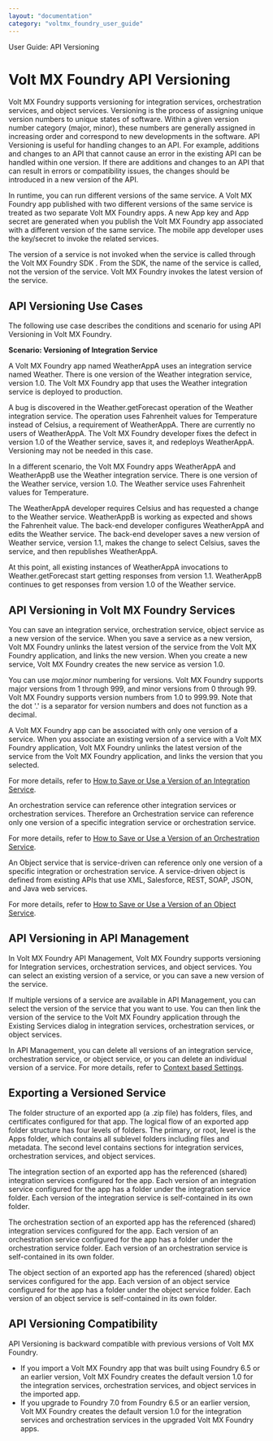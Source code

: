 ```yaml
---
layout: "documentation"
category: "voltmx_foundry_user_guide"
---
```

                               

User Guide: API Versioning

Volt MX  Foundry API Versioning
=============================

Volt MX  Foundry supports versioning for integration services, orchestration services, and object services. Versioning is the process of assigning unique version numbers to unique states of software. Within a given version number category (major, minor), these numbers are generally assigned in increasing order and correspond to new developments in the software. API Versioning is useful for handling changes to an API. For example, additions and changes to an API that cannot cause an error in the existing API can be handled within one version. If there are additions and changes to an API that can result in errors or compatibility issues, the changes should be introduced in a new version of the API.  
  

In runtime, you can run different versions of the same service. A Volt MX Foundry app published with two different versions of the same service is treated as two separate Volt MX Foundry apps. A new App key and App secret are generated when you publish the Volt MX Foundry app associated with a different version of the same service. The mobile app developer uses the key/secret to invoke the related services.

The version of a service is not invoked when the service is called through the Volt MX Foundry SDK . From the SDK, the name of the service is called, not the version of the service. Volt MX Foundry invokes the latest version of the service.

API Versioning Use Cases
------------------------

The following use case describes the conditions and scenario for using API Versioning in Volt MX Foundry.

**Scenario: Versioning of Integration Service**

A Volt MX Foundry app named WeatherAppA uses an integration service named Weather. There is one version of the Weather integration service, version 1.0. The Volt MX Foundry app that uses the Weather integration service is deployed to production.

A bug is discovered in the Weather.getForecast operation of the Weather integration service. The operation uses Fahrenheit values for Temperature instead of Celsius, a requirement of WeatherAppA. There are currently no users of WeatherAppA. The Volt MX Foundry developer fixes the defect in version 1.0 of the Weather service, saves it, and redeploys WeatherAppA. Versioning may not be needed in this case.

In a different scenario, the Volt MX Foundry apps WeatherAppA and WeatherAppB use the Weather integration service. There is one version of the Weather service, version 1.0. The Weather service uses Fahrenheit values for Temperature.

The WeatherAppA developer requires Celsius and has requested a change to the Weather service. WeatherAppB is working as expected and shows the Fahrenheit value. The back-end developer configures WeatherAppA and edits the Weather service. The back-end developer saves a new version of Weather service, version 1.1, makes the change to select Celsius, saves the service, and then republishes WeatherAppA.

At this point, all existing instances of WeatherAppA invocations to Weather.getForecast start getting responses from version 1.1. WeatherAppB continues to get responses from version 1.0 of the Weather service.

API Versioning in Volt MX Foundry Services
-----------------------------------------

You can save an integration service, orchestration service, object service as a new version of the service. When you save a service as a new version, Volt MX Foundry unlinks the latest version of the service from the Volt MX Foundry application, and links the new version. When you create a new service, Volt MX Foundry creates the new service as version 1.0.

You can use _major.minor_ numbering for versions. Volt MX Foundry supports major versions from 1 through 999, and minor versions from 0 through 99. Volt MX Foundry supports version numbers from 1.0 to 999.99. Note that the dot '.' is a separator for version numbers and does not function as a decimal.

A Volt MX Foundry app can be associated with only one version of a service. When you associate an existing version of a service with a Volt MX Foundry application, Volt MX Foundry unlinks the latest version of the service from the Volt MX Foundry application, and links the version that you selected.

For more details, refer to [How to Save or Use a Version of an Integration Service](Manage_Existing_Integration_Services_1.html#how-to-save-or-use-a-version-of-a-service).

An orchestration service can reference other integration services or orchestration services. Therefore an Orchestration service can reference only one version of a specific integration service or orchestration service.

For more details, refer to [How to Save or Use a Version of an Orchestration Service](Orchestration.html#OrchVersioning).

An Object service that is service-driven can reference only one version of a specific integration or orchestration service. A service-driven object is defined from existing APIs that use XML, Salesforce, REST, SOAP, JSON, and Java web services.

For more details, refer to [How to Save or Use a Version of an Object Service](Manage_Existing_Integration_Services_1.html#how-to-save-or-use-a-version-of-a-service).

API Versioning in API Management
--------------------------------

In Volt MX Foundry API Management, Volt MX Foundry supports versioning for Integration services, orchestration services, and object services. You can select an existing version of a service, or you can save a new version of the service.

If multiple versions of a service are available in API Management, you can select the version of the service that you want to use. You can then link the version of the service to the Volt MX Foundry application through the Existing Services dialog in integration services, orchestration services, or object services.

In API Management, you can delete all versions of an integration service, orchestration service, or object service, or you can delete an individual version of a service. For more details, refer to [Context based Settings](API_Management.html#context-based-options).

Exporting a Versioned Service
-----------------------------

The folder structure of an exported app (a .zip file) has folders, files, and certificates configured for that app. The logical flow of an exported app folder structure has four levels of folders. The primary, or root, level is the Apps folder, which contains all sublevel folders including files and metadata. The second level contains sections for integration services, orchestration services, and object services.

The integration section of an exported app has the referenced (shared) integration services configured for the app. Each version of an integration service configured for the app has a folder under the integration service folder. Each version of the integration service is self-contained in its own folder.

The orchestration section of an exported app has the referenced (shared) integration services configured for the app. Each version of an orchestration service configured for the app has a folder under the orchestration service folder. Each version of an orchestration service is self-contained in its own folder.

The object section of an exported app has the referenced (shared) object services configured for the app. Each version of an object service configured for the app has a folder under the object service folder. Each version of an object service is self-contained in its own folder.

API Versioning Compatibility
----------------------------

API Versioning is backward compatible with previous versions of Volt MX Foundry.

*   If you import a Volt MX Foundry app that was built using Foundry 6.5 or an earlier version, Volt MX Foundry creates the default version 1.0 for the integration services, orchestration services, and object services in the imported app.
*   If you upgrade to Foundry 7.0 from Foundry 6.5 or an earlier version, Volt MX Foundry creates the default version 1.0 for the integration services and orchestration services in the upgraded Volt MX Foundry apps.
